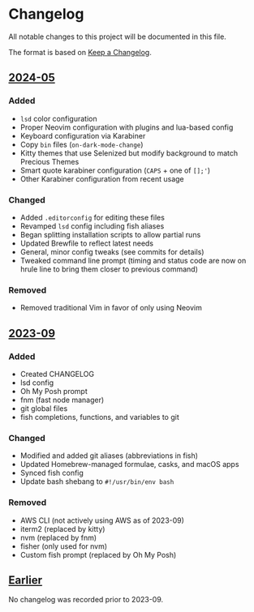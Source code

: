 # Changelog

All notable changes to this project will be documented in this file.

The format is based on [Keep a Changelog](https://keepachangelog.com/en/1.0.0/).

## [2024-05](https://github.com/connorjs/dotfiles/compare/2023-09...HEAD)

### Added

- `lsd` color configuration
- Proper Neovim configuration with plugins and lua-based config
- Keyboard configuration via Karabiner
- Copy `bin` files (`on-dark-mode-change`)
- Kitty themes that use Selenized but modify background to match Precious Themes
- Smart quote karabiner configuration (`CAPS` + one of `[];'`)
- Other Karabiner configuration from recent usage

### Changed

- Added `.editorconfig` for editing these files
- Revamped `lsd` config including fish aliases
- Began splitting installation scripts to allow partial runs
- Updated Brewfile to reflect latest needs
- General, minor config tweaks (see commits for details)
- Tweaked command line prompt (timing and status code are now on hrule line to bring them closer to previous command)

### Removed

- Removed traditional Vim in favor of only using Neovim

## [2023-09](https://github.com/connorjs/dotfiles/compare/pre-changelog...2023-09)

### Added

- Created CHANGELOG
- lsd config
- Oh My Posh prompt
- fnm (fast node manager)
- git global files
- fish completions, functions, and variables to git

### Changed

- Modified and added git aliases (abbreviations in fish)
- Updated Homebrew-managed formulae, casks, and macOS apps
- Synced fish config
- Update bash shebang to `#!/usr/bin/env bash`

### Removed

- AWS CLI (not actively using AWS as of 2023-09)
- iterm2 (replaced by kitty)
- nvm (replaced by fnm)
- fisher (only used for nvm)
- Custom fish prompt (replaced by Oh My Posh)

## [Earlier](https://github.com/connorjs/dotfiles/compare/d161fac...pre-changelog)

No changelog was recorded prior to 2023-09.

